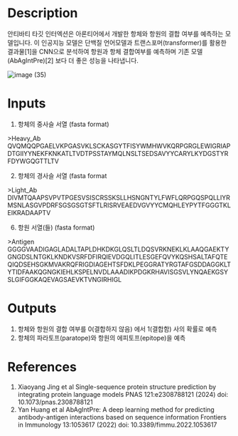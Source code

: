 # Description 

안티바티 타깃 인터엑션은 아론티어에서 개발한 항체와 항원의 결합 여부를 예측하는 모델입니다. 이 인공지능 모델은 단백질 언어모델과 트랜스포머(transformer)를 활용한 결과물[1]을 CNN으로 분석하여 항원과 항체 결합여부를 예측하며 기존 모델(AbAgIntPre)[2] 보다 더 좋은 성능을 나타냅니다. 

![image (35)](https://github.com/arontier/ad3-tutorials/assets/121647082/61817e5d-9fca-4859-aadb-ace3b7ab05c9)

# Inputs

1. 항체의 중사슬 서열 (fasta format)

\>Heavy_Ab
QVQMQQPGAELVKPGASVKLSCKASGYTFISYWMHWVKQRPGRGLEWIGRIAPDTGIIYYNEKFKNKATLTVDTPSSTAYMQLNSLTSEDSAVYYCARYLKYDGSTYRFDYWGQGTTLTV
   
2. 항체의 경사슬 서열 (fasta format

\>Light_Ab
DIVMTQAAPSVPVTPGESVSISCRSSKSLLHSNGNTYLFWFLQRPGQSPQLLIYRMSNLASGVPDRFSGSGSGTSFTLRISRVEAEDVGVYYCMQHLEYPYTFGGGTKLEIKRADAAPTV
  
6. 항원 서열(들) (fasta format)

\>Antigen
GGGGVAADIGAGLADALTAPLDHKDKGLQSLTLDQSVRKNEKLKLAAQGAEKTYGNGDSLNTGKLKNDKVSRFDFIRQIEVDGQLITLESGEFQVYKQSHSALTAFQTEQIQDSEHSGKMVAKRQFRIGDIAGEHTSFDKLPEGGRATYRGTAFGSDDAGGKLTYTIDFAAKQGNGKIEHLKSPELNVDLAAADIKPDGKRHAVISGSVLYNQAEKGSYSLGIFGGKAQEVAGSAEVKTVNGIRHIGL


# Outputs

1. 항체와 항원의 결합 여부를 0(결합하지 않음) 에서 1(결합함) 사의 확률로 예측
2. 항체의 파라토프(paratope)와 항원의 에피토프(epitope)을 예측

# References
1. Xiaoyang Jing et al Single-sequence protein structure prediction by integrating protein language models PNAS 121:e2308788121 (2024) doi: 10.1073/pnas.2308788121
2. Yan Huang et al AbAgIntPre: A deep learning method for predicting antibody-antigen interactions based on sequence information Frontiers in Immunology 13:1053617 (2022) doi: 10.3389/fimmu.2022.1053617
